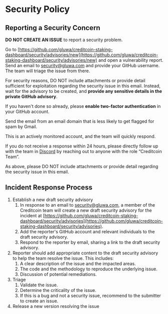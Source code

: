 # Security Policy

## Reporting a Security Concern

**DO NOT CREATE AN ISSUE** to report a security problem.

Go to [https://github.com/gluwa/creditcoin-staking-dashboard/security/advisories/new](https://github.com/gluwa/creditcoin-staking-dashboard/security/advisories/new) and open a vulnerability report. Send an email to [security@gluwa.com](mailto:security@gluwa.com) and provide your GitHub username. The team will triage the issue from there.

For security reasons, DO NOT include attachments or provide detail sufficient for exploitation regarding the security issue in this email. Instead, wait for the advisory to be created, and **provide any sensitive details in the private GitHub advisory**.

If you haven't done so already, please **enable two-factor authentication** in your GitHub account.

Send the email from an email domain that is less likely to get flagged for spam by Gmail.

This is an actively monitored account, and the team will quickly respond.

If you do not receive a response within 24 hours, please directly follow up with the team in [Discord](https://discord.gg/creditcoin) by reaching out to anyone with the role “Creditcoin Team”.

As above, please DO NOT include attachments or provide detail regarding the security issue in this email.

## Incident Response Process

1. Establish a new draft security advisory
   1. In response to an email to [security@gluwa.com](mailto:security@gluwa.com), a member of the Creditcoin team will create a new draft security advisory for the incident at [https://github.com/gluwa/creditcoin-staking-dashboard/security/advisories](https://github.com/gluwa/creditcoin-staking-dashboard/security/advisories).
   2. Add the reporter's GitHub account and relevant individuals to the draft security advisory.
   3. Respond to the reporter by email, sharing a link to the draft security advisory.
2. Reporter should add appropriate content to the draft security advisory to help the team resolve the issue. This includes:
   1. A clear description of the issue and the impacted areas.
   2. The code and the methodology to reproduce the underlying issue.
   3. Discussion of potential remediations.
3. Triage
   1. Validate the issue.
   2. Determine the criticality of the issue.
   3. If this is a bug and not a security issue, recommend to the submitter to create an issue.
4. Release a new version resolving the issue
